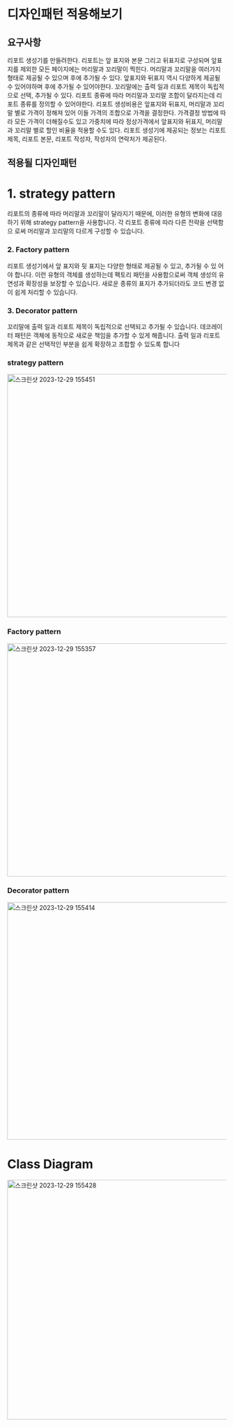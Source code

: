 # 디자인패턴 적용해보기
## 요구사항
리포트 생성기를 만들려한다. 리포트는 앞 표지와 본문 그리고 뒤표지로 구성되며 앞표지를 제외한 모든 페이지에는 머리말과 꼬리말이 찍힌다. 머리말과 꼬리말을 여러가지 형태로 제공될 수 있으며 후에 추가될 수 있다. 앞표지와 뒤표지 역시 다양하게 제공될 수 있어야하며 후에 추가될 수 있어야한다. 꼬리말에는 출력 일과 리포트 제목이 독립적으로 선택, 추가될 수 있다. 리포트 종류에 따라 머리말과 꼬리말 조합이 달라지는데 리포트 종류를 정의할 수 있어야한다. 리포트 생성비용은 앞표지와 뒤표지, 머리말과 꼬리말 별로 가격이 정해져 있어 이들 가격의 조합으로 가격을 결정한다. 가격결정 방법에 따라 모든 가격이 더해질수도 있고 가중치에 따라 정상가격에서 앞표지와 뒤표지, 머리말과 꼬리말 별로 할인 비율을 적용할 수도 있다. 리포트 생성기에 제공되는 정보는 리포트 제목, 리포트 본문, 리포트 작성자, 작성자의 연락처가 제공된다.

## 적용될 디자인패턴
# 1. strategy pattern <br/>
리포트의 종류에 따라 머리말과 꼬리말이 달라지기 때문에, 이러한 유형의 변화에 대응
하기 위해 strategy pattern을 사용합니다. 각 리포트 종류에 따라 다른 전략을 선택함으
로써 머리말과 꼬리말의 다르게 구성할 수 있습니다.

### 2. Factory pattern <br/>
리포트 생성기에서 앞 표지와 뒷 표지는 다양한 형태로 제공될 수 있고, 추가될 수 있
어야 합니다. 이런 유형의 객체를 생성하는데 팩토리 패턴을 사용함으로써 객체 생성의
유연성과 확장성을 보장할 수 있습니다. 새로운 종류의 표지가 추가되더라도 코드 변경
없이 쉽게 처리할 수 있습니다.

### 3. Decorator pattern  
꼬리말에 출력 일과 리포트 제목이 독립적으로 선택되고 추가될 수 있습니다. 데코레이
터 패턴은 객체에 동적으로 새로운 책임을 추가할 수 있게 해줍니다. 출력 일과 리포트
제목과 같은 선택적인 부분을 쉽게 확장하고 조합할 수 있도록 합니다

### strategy pattern

<img width="557" alt="스크린샷 2023-12-29 155451" src="https://github.com/rndudals/Design-Pattern/assets/102203336/6868abe2-9636-488f-b268-a2d478cbf93a">

### Factory pattern
<img width="534" alt="스크린샷 2023-12-29 155357" src="https://github.com/rndudals/Design-Pattern/assets/102203336/598771b8-24c3-4331-aa09-4f4b68de80d1">

### Decorator pattern
<img width="544" alt="스크린샷 2023-12-29 155414" src="https://github.com/rndudals/Design-Pattern/assets/102203336/ed72b8b5-76f5-48f2-bdcd-5c69ab4c355b">

# Class Diagram
<img width="549" alt="스크린샷 2023-12-29 155428" src="https://github.com/rndudals/Design-Pattern/assets/102203336/a31e96c8-6d68-497e-a1a7-8edc2fca46d6">






